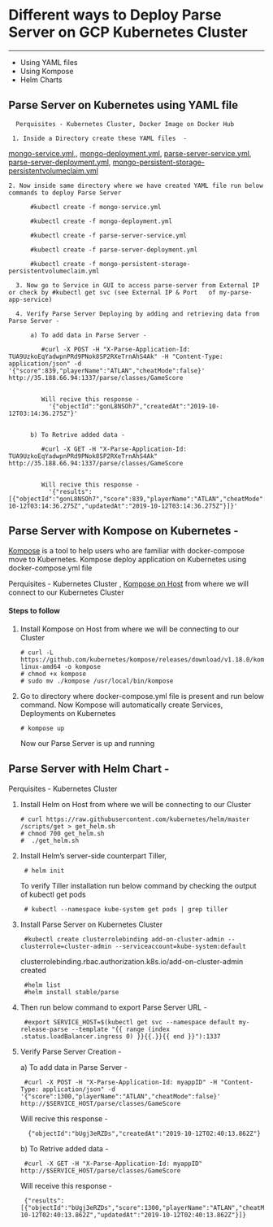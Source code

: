 # Different ways to Deploy Parse Server on GCP Kubernetes Cluster
------------------------------------------------------------------
- Using YAML files
- Using Kompose
- Helm Charts 

## Parse Server on Kubernetes using YAML file 

      Perquisites - Kubernetes Cluster, Docker Image on Docker Hub 

     1. Inside a Directory create these YAML files  - 
   [mongo-service.yml](https://github.com/hrsikesa/parse-server/blob/master/parse-kubernetes-gce/mongo-service.yml),, [mongo-deployment.yml](https://github.com/hrsikesa/parse-server/blob/master/parse-kubernetes-gce/mongo-deployment.yml), [parse-server-service.yml](https://github.com/hrsikesa/parse-server/blob/master/parse-kubernetes-gce/parse-server-service.yml), [parse-server-deployment.yml](https://github.com/hrsikesa/parse-server/blob/master/parse-kubernetes-gce/parse-server-deployment.yml), [mongo-persistent-storage-persistentvolumeclaim.yml](https://github.com/hrsikesa/parse-server/blob/master/parse-kubernetes-gce/mongo-persistent-storage-persistentvolumeclaim.yml )
   
    2. Now inside same directory where we have created YAML file run below commands to deploy Parse Server
        
          #kubectl create -f mongo-service.yml
          
          #kubectl create -f mongo-deployment.yml
          
          #kubectl create -f parse-server-service.yml
          
          #kubectl create -f parse-server-deployment.yml
          
          #kubectl create -f mongo-persistent-storage-persistentvolumeclaim.yml
          
      3. Now go to Service in GUI to access parse-server from External IP or check by #kubectl get svc (see External IP & Port   of my-parse-app-service)

      4. Verify Parse Server Deploying by adding and retrieving data from Parse Server - 

          a) To add data in Parse Server -
             
             #curl -X POST -H "X-Parse-Application-Id: TUA9UzkoEqYadwpnPRd9PNok8SP2RXeTrnAhS4Ak" -H "Content-Type: application/json" -d '{"score":839,"playerName":"ATLAN","cheatMode":false}' http://35.188.66.94:1337/parse/classes/GameScore
            

             Will recive this response -
               '{"objectId":"gonL8NSOh7","createdAt":"2019-10-12T03:14:36.275Z"}'


          b) To Retrive added data -
            
             #curl -X GET -H "X-Parse-Application-Id: TUA9UzkoEqYadwpnPRd9PNok8SP2RXeTrnAhS4Ak" http://35.188.66.94:1337/parse/classes/GameScore
             

             Will recive this response -
               '{"results":[{"objectId":"gonL8NSOh7","score":839,"playerName":"ATLAN","cheatMode":false,"createdAt":"2019-10-12T03:14:36.275Z","updatedAt":"2019-10-12T03:14:36.275Z"}]}'
               

## Parse Server with Kompose on Kubernetes -
[Kompose](http://kompose.io/) is a tool to help users who are familiar with docker-compose move to Kubernetes.
Kompose deploy application on Kubernetes using docker-compose.yml file

Perquisites - Kubernetes Cluster , [Kompose on Host](https://github.com/kubernetes/kompose) from where we will connect to our Kubernetes Cluster 
####  Steps  to follow 
1. Install Kompose on Host from where we will be connecting to our Cluster
           
       # curl -L https://github.com/kubernetes/kompose/releases/download/v1.18.0/kompose-linux-amd64 -o kompose
       # chmod +x kompose
       # sudo mv ./kompose /usr/local/bin/kompose
3. Go to directory where  docker-compose.yml file is present and run below command. Now Kompose will automatically create Services, Deployments on Kubernetes  
                     
       # kompose up 

   Now our Parse Server is up and running
   
   
## Parse Server with Helm Chart -

 Perquisites - Kubernetes Cluster

 1. Install Helm on Host from where we will be connecting to our Cluster
    
        # curl https://raw.githubusercontent.com/kubernetes/helm/master /scripts/get > get_helm.sh
        # chmod 700 get_helm.sh
        #  ./get_helm.sh 

 2. Install Helm’s server-side counterpart Tiller, 
     
         # helm init 

    To verify Tiller installation run below command by checking the output of kubectl get pods 
    
         # kubectl --namespace kube-system get pods | grep tiller    

  3. Install Parse Server on Kubernetes Cluster 
            
          #kubectl create clusterrolebinding add-on-cluster-admin --clusterrole=cluster-admin --serviceaccount=kube-system:default
     clusterrolebinding.rbac.authorization.k8s.io/add-on-cluster-admin created
           
          #helm list
          #helm install stable/parse

  4.  Then run below command to export Parse Server URL - 
               
           #export SERVICE_HOST=$(kubectl get svc --namespace default my-release-parse --template "{{ range (index .status.loadBalancer.ingress 0) }}{{.}}{{ end }}"):1337


  5. Verify Parse Server Creation - 

       a) To add data in Parse Server -
          
          #curl -X POST -H "X-Parse-Application-Id: myappID" -H "Content-Type: application/json" -d '{"score":1300,"playerName":"ATLAN","cheatMode":false}'   http://$SERVICE_HOST/parse/classes/GameScore
       
        Will recive this response -       
        
           {"objectId":"bUgj3eRZDs","createdAt":"2019-10-12T02:40:13.862Z"}

    
       b) To Retrive added data -
         
          #curl -X GET -H "X-Parse-Application-Id: myappID" http://$SERVICE_HOST/parse/classes/GameScore
          
        Will receive this response -
        
          {"results":[{"objectId":"bUgj3eRZDs","score":1300,"playerName":"ATLAN","cheatMode":false,"createdAt":"2019-10-12T02:40:13.862Z","updatedAt":"2019-10-12T02:40:13.862Z"}]}   
